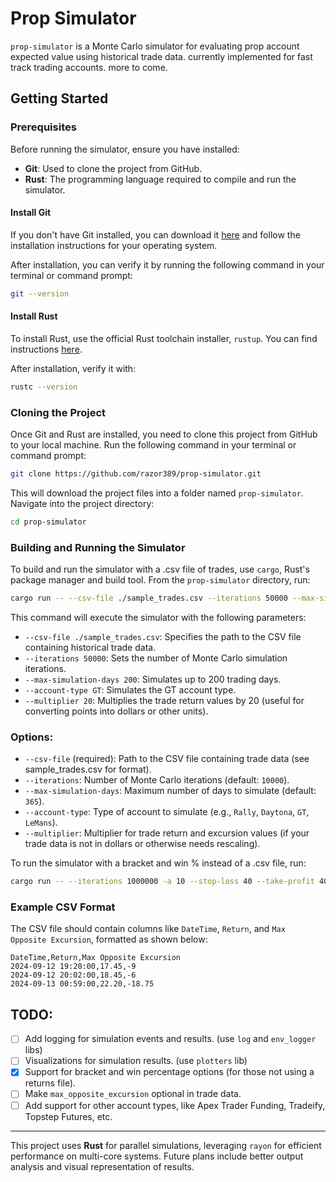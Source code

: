 # Prop Simulator

`prop-simulator` is a Monte Carlo simulator for evaluating prop account expected value using historical trade data. currently implemented for fast track trading accounts. more to come.

## Getting Started

### Prerequisites

Before running the simulator, ensure you have installed:
- **Git**: Used to clone the project from GitHub.
- **Rust**: The programming language required to compile and run the simulator.

#### Install Git

If you don't have Git installed, you can download it [here](https://git-scm.com/downloads) and follow the installation instructions for your operating system.

After installation, you can verify it by running the following command in your terminal or command prompt:

```bash
git --version
```

#### Install Rust

To install Rust, use the official Rust toolchain installer, `rustup`. You can find instructions [here](https://www.rust-lang.org/tools/install).

After installation, verify it with:

```bash
rustc --version
```

### Cloning the Project

Once Git and Rust are installed, you need to clone this project from GitHub to your local machine. Run the following command in your terminal or command prompt:

```bash
git clone https://github.com/razor389/prop-simulator.git
```

This will download the project files into a folder named `prop-simulator`. Navigate into the project directory:

```bash
cd prop-simulator
```

### Building and Running the Simulator

To build and run the simulator with a .csv file of trades, use `cargo`, Rust's package manager and build tool. From the `prop-simulator` directory, run:

```bash
cargo run -- --csv-file ./sample_trades.csv --iterations 50000 --max-simulation-days 200 --account-type GT --multiplier 20
```

This command will execute the simulator with the following parameters:
- `--csv-file ./sample_trades.csv`: Specifies the path to the CSV file containing historical trade data.
- `--iterations 50000`: Sets the number of Monte Carlo simulation iterations.
- `--max-simulation-days 200`: Simulates up to 200 trading days.
- `--account-type GT`: Simulates the GT account type.
- `--multiplier 20`: Multiplies the trade return values by 20 (useful for converting points into dollars or other units).

### Options:

- `--csv-file` (required): Path to the CSV file containing trade data (see sample_trades.csv for format).
- `--iterations`: Number of Monte Carlo iterations (default: `10000`).
- `--max-simulation-days`: Maximum number of days to simulate (default: `365`).
- `--account-type`: Type of account to simulate (e.g., `Rally`, `Daytona`, `GT`, `LeMans`).
- `--multiplier`: Multiplier for trade return and excursion values (if your trade data is not in dollars or otherwise needs rescaling).

To run the simulator with a bracket and win % instead of a .csv file, run:

```bash
cargo run -- --iterations 1000000 -a 10 --stop-loss 40 --take-profit 40 --win-percentage 50 --max-simulation-days 200 --account-type Rally --multiplier 20
```

### Example CSV Format

The CSV file should contain columns like `DateTime`, `Return`, and `Max Opposite Excursion`, formatted as shown below:

```csv
DateTime,Return,Max Opposite Excursion
2024-09-12 19:20:00,17.45,-9
2024-09-12 20:02:00,18.45,-6
2024-09-13 00:59:00,22.20,-18.75
```

## TODO:

- [ ] Add logging for simulation events and results. (use `log` and `env_logger` libs)
- [ ] Visualizations for simulation results. (use `plotters` lib)
- [x] Support for bracket and win percentage options (for those not using a returns file).
- [ ] Make `max_opposite_excursion` optional in trade data.
- [ ] Add support for other account types, like Apex Trader Funding, Tradeify, Topstep Futures, etc.

---

This project uses **Rust** for parallel simulations, leveraging `rayon` for efficient performance on multi-core systems. Future plans include better output analysis and visual representation of results.
